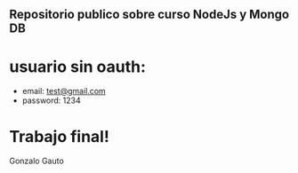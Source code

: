 ## Repositorio publico sobre curso NodeJs y Mongo DB

# usuario sin oauth:

- email: test@gmail.com
- password: 1234

# Trabajo final!

Gonzalo Gauto
